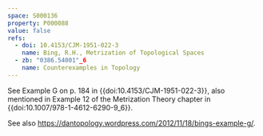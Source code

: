 ```yaml
---
space: S000136
property: P000088
value: false
refs:
  - doi: 10.4153/CJM-1951-022-3
    name: Bing, R.H., Metrization of Topological Spaces
  - zb: "0386.54001"_6
    name: Counterexamples in Topology
---
```


See Example G on p. 184 in {{doi:10.4153/CJM-1951-022-3}}, also mentioned
in Example 12 of the Metrization Theory chapter in {{doi:10.1007/978-1-4612-6290-9_6}}.

See also <https://dantopology.wordpress.com/2012/11/18/bings-example-g/>.

